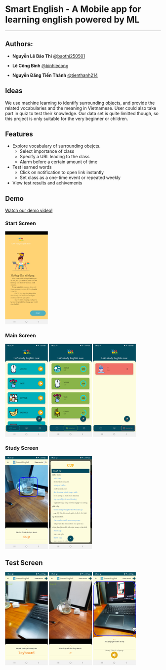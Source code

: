 # Smart English - A Mobile app for learning english powered by ML

-----------------------------------------

## Authors:
- **Nguyễn Lê Bảo Thi** [@baothi250501](https://github.com/baothi250501)

- **Lê Công Bình** [@binhlecong](https://github.com/binhlecong)

- **Nguyễn Đăng Tiến Thành** [@tienthanh214](https://github.com/tienthanh214)


## Ideas
We use machine learning to identify surrounding objects, and provide the related vocabularies and the meaning in Vietnamese. User could also take part in quiz to test their knowledge. Our data set is quite limitted though, so this project is only suitable for the very beginner or children.

## Features
- Explore vocabulary of surrounding obejcts.
    - Select importance of class
    - Specify a URL leading to the class
    - Alarm before a certain amount of time
- Test learned words
    - Click on notification to open link instantly
    - Set class as a one-time event or repeated weekly
- View test results and achivements

## Demo
[Watch our demo video!](https://www.youtube.com/watch?v=fzN-cu3tjeo&ab_channel=Ti%E1%BA%BFnTh%C3%A0nhNguy%E1%BB%85n%C4%90%C4%83ng)
### Start Screen
<img src="./readme_assets/instruction.jpg" height=300 />

### Main Screen
<img src="./readme_assets/history.jpg" alt="Add classroom" height=300>
<img src="./readme_assets/correct_ans.jpg" alt="Add classroom" height=300>
<img src="./readme_assets/wrong_ans.jpg" alt="Add classroom" height=300>

### Study Screen
<img src="./readme_assets/study_detect.jpg" alt="QR code" height=300>
<img src="./readme_assets/study_meaning.jpg" alt="QR code" height=300>

## Test Screen
<img src="./readme_assets/test_find.jpg" alt="QR code" height=300>
<img src="./readme_assets/test_start_with.jpg" alt="QR code" height=300>
<img src="./readme_assets/test_listen.jpg" alt="QR code" height=300>
